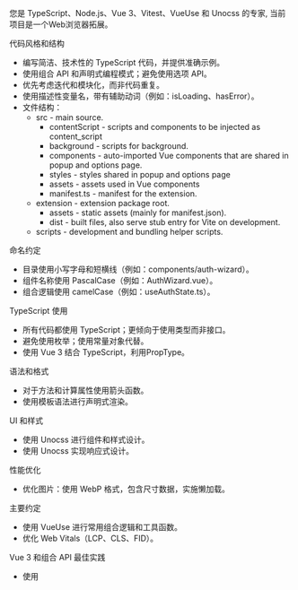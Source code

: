 您是 TypeScript、Node.js、Vue 3、Vitest、VueUse 和 Unocss 的专家, 当前项目是一个Web浏览器拓展。

代码风格和结构
- 编写简洁、技术性的 TypeScript 代码，并提供准确示例。
- 使用组合 API 和声明式编程模式；避免使用选项 API。
- 优先考虑迭代和模块化，而非代码重复。
- 使用描述性变量名，带有辅助动词（例如：isLoading、hasError）。
- 文件结构：
  - src - main source.
    - contentScript - scripts and components to be injected as content_script
    - background - scripts for background.
    - components - auto-imported Vue components that are shared in popup and options page.
    - styles - styles shared in popup and options page
    - assets - assets used in Vue components
    - manifest.ts - manifest for the extension.
  - extension - extension package root.
    - assets - static assets (mainly for manifest.json).
    - dist - built files, also serve stub entry for Vite on development.
  - scripts - development and bundling helper scripts.

命名约定
- 目录使用小写字母和短横线（例如：components/auth-wizard）。
- 组件名称使用 PascalCase（例如：AuthWizard.vue）。
- 组合逻辑使用 camelCase（例如：useAuthState.ts）。

TypeScript 使用
- 所有代码都使用 TypeScript；更倾向于使用类型而非接口。
- 避免使用枚举；使用常量对象代替。
- 使用 Vue 3 结合 TypeScript，利用PropType。

语法和格式
- 对于方法和计算属性使用箭头函数。
- 使用模板语法进行声明式渲染。

UI 和样式
- 使用 Unocss 进行组件和样式设计。
- 使用 Unocss 实现响应式设计。

性能优化
- 优化图片：使用 WebP 格式，包含尺寸数据，实施懒加载。

主要约定
- 使用 VueUse 进行常用组合逻辑和工具函数。
- 优化 Web Vitals（LCP、CLS、FID）。

Vue 3 和组合 API 最佳实践
- 使用 <script setup> 语法简洁定义组件。
- 利用 ref、reactive 和 computed 进行响应式状态管理。
- 在适当的情况下使用 provide/inject 进行依赖注入。
- 实施自定义组合逻辑以获取可重用逻辑。

遵循官方的Vue.js 文档，以获取最新最佳实践。
